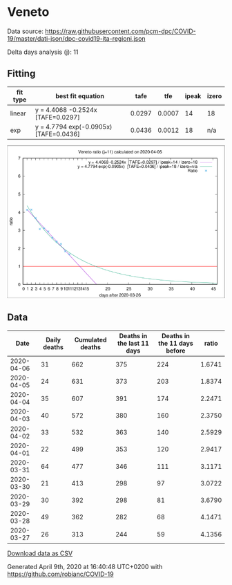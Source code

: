 # Veneto

Data source: https://raw.githubusercontent.com/pcm-dpc/COVID-19/master/dati-json/dpc-covid19-ita-regioni.json

Delta days analysis (j): 11

## Fitting 
|fit type|best fit equation|tafe|tfe|ipeak|izero|
|-------|-----|--------|------|---|---|
|linear|y = 4.4068 -0.2524x  [TAFE=0.0297]|0.0297|0.0007|14|18|
|exp|y = 4.7794 exp(-0.0905x)  [TAFE=0.0436]|0.0436|0.0012|18|n/a|

![Plot](COVID-19_veneto_j11_2020-04-06.png)

## Data
|Date|Daily deaths|Cumulated deaths|Deaths in the last 11 days|Deaths in the 11 days before|ratio|
|----|----------|-----------|-------|--------------------|-----|
|2020-04-06|31|662|375|224|1.6741|
|2020-04-05|24|631|373|203|1.8374|
|2020-04-04|35|607|391|174|2.2471|
|2020-04-03|40|572|380|160|2.3750|
|2020-04-02|33|532|363|140|2.5929|
|2020-04-01|22|499|353|120|2.9417|
|2020-03-31|64|477|346|111|3.1171|
|2020-03-30|21|413|298|97|3.0722|
|2020-03-29|30|392|298|81|3.6790|
|2020-03-28|49|362|282|68|4.1471|
|2020-03-27|26|313|244|59|4.1356|

[Download data as CSV](COVID-19_veneto_j11_2020-04-06.csv)

Generated April 9th, 2020 at 16:40:48 UTC+0200 with https://github.com/robianc/COVID-19
